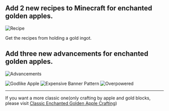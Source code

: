 ## Add 2 new recipes to Minecraft for enchanted golden apples.

![Recipe](https://cdn.modrinth.com/data/cached_images/16d7770eb6e0e90de9e7d203968b1396de1f484c.png)

Get the recipes from holding a gold ingot.

## Add three new advancements for enchanted golden apples.

![Advancements](https://cdn.modrinth.com/data/cached_images/caaa9f6bd1fc0e1eaf56fbf5a7147c7164dabcc3.png)

![Godlike Apple](https://cdn.modrinth.com/data/cached_images/7b7609fe97dca27edfbe10fb5f2da80b193af68c.png) ![Expensive Banner Pattern](https://cdn.modrinth.com/data/cached_images/c1c4f7770a89d9ce8f7096a9ea5c030fb1b80fa9.png) ![Overpowered](https://cdn.modrinth.com/data/cached_images/76bd7bbe70f8e712307c1675cbf9bf38fc6be7ed.png)

----------

If you want a more classic one(only crafting by apple and gold blocks, please visit [Classic Enchanted Golden Apple Crafting](https://modrinth.com/datapack/classic-enchanted-golden-apple-crafting))

